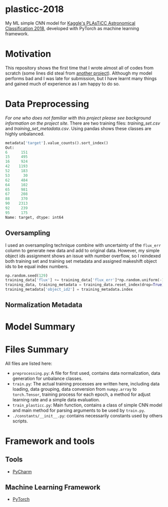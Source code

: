 # plasticc-2018

My ML simple CNN model for [Kaggle's PLAsTiCC Astronomical
Classification 2018,](https://www.kaggle.com/c/PLAsTiCC-2018) developed
with PyTorch as machine learning framework.

# Motivation
This repository shows the first time that I wrote almost all of codes
from scratch (some lines did steal from [another project](https://github.com/ICRAR/rfi_ml)).
Although my model performs bad and I was late for submission, but I have
learnt many things and gained much of experience as I am happy to do so.

# Data Preprocessing
*For one who  does not familiar with this project please see background
information on the project site.* There are two training files:
*training_set.csv* and *training_set_metadata.csv*. Using pandas shows
these classes are highly unbalanced.

```python
metadata['target'].value_counts().sort_index()
Out:
6      151
15     495
16     924
42    1193
52     183
53      30
62     484
64     102
65     981
67     208
88     370
90    2313
92     239
95     175
Name: target, dtype: int64
```

## Oversampling
I used an oversampling technique combine with uncertainty of the
`flux_err` column to generate new data and add to original data. However,
my simple object ids assignment shows an issue with number overflow, so
I reindexed both training set and training set metadata and assigned
makeshift object ids to be equal index numbers.

```python
np.random.seed(129)
training_data['flux'] += training_data['flux_err']*np.random.uniform(-1.0,1.0)
training_data, training_metadata = training_data.reset_index(drop=True), training_metadata.reset_index(drop=True)
training_metadata['object_id2'] = training_metadata.index
```

## Normalization Metadata

# Model Summary

# Files Summary
All files are listed here:

* `preprocessing.py`: A file for first used, contains data normalization,
 data generation for unbalance classes.
* `train.py`: The actual training processes are written here, including
data loading, data grouping, data conversion from `numpy.array` to
`torch.Tensor`, training process for each epoch, a method for adjust
 learning rate and a simple data evaluation.
* `train_plasticc.py`: Main function, contains a class of simple CNN
 model and main method for parsing arguments to be used by `train.py`.
* `./constants/__init__.py`: contains necessarily constants used by
others scripts.

# Framework and tools
## Tools
* [PyCharm](https://www.jetbrains.com/pycharm/)
## Machine Learning Framework
* [PyTorch](https://pytorch.org/)
